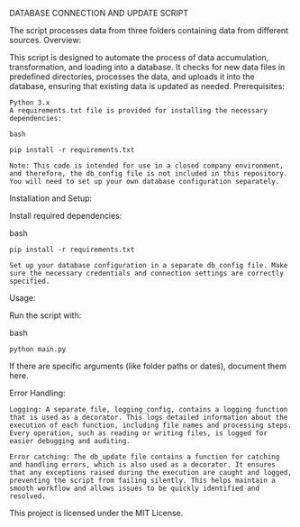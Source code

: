 DATABASE CONNECTION AND UPDATE SCRIPT

The script processes data from three folders containing data from different sources.
Overview:

This script is designed to automate the process of data accumulation, transformation, and loading into a database. It checks for new data files in predefined directories, processes the data, and uploads it into the database, ensuring that existing data is updated as needed.
Prerequisites:

    Python 3.x
    A requirements.txt file is provided for installing the necessary dependencies:

    bash

    pip install -r requirements.txt

    Note: This code is intended for use in a closed company environment, and therefore, the db_config file is not included in this repository. You will need to set up your own database configuration separately.

Installation and Setup:

Install required dependencies:

bash

    pip install -r requirements.txt

    Set up your database configuration in a separate db_config file. Make sure the necessary credentials and connection settings are correctly specified.

Usage:

Run the script with:

bash

    python main.py

If there are specific arguments (like folder paths or dates), document them here.

Error Handling:

    Logging: A separate file, logging_config, contains a logging function that is used as a decorator. This logs detailed information about the execution of each function, including file names and processing steps. Every operation, such as reading or writing files, is logged for easier debugging and auditing.

    Error catching: The db_update file contains a function for catching and handling errors, which is also used as a decorator. It ensures that any exceptions raised during the execution are caught and logged, preventing the script from failing silently. This helps maintain a smooth workflow and allows issues to be quickly identified and resolved.

This project is licensed under the MIT License.
